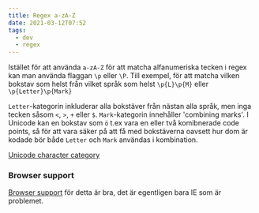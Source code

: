 ```yaml
---
title: Regex a-zA-Z
date: 2021-03-12T07:52
tags: 
  - dev
  - regex
---
```


Istället för att använda `a-zA-Z` för att matcha alfanumeriska tecken i regex kan
man använda flaggan `\p` eller `\P`.
Till exempel, för att matcha vilken bokstav som helst från vilket språk som
helst `\p{L}\p{M}` eller `\p{Letter}\p{Mark}`

`Letter`-kategorin inkluderar alla bokstäver från nästan alla språk, men inga
tecken såsom `<`, `>`, `+` eller `$`. `Mark`-kategorin innehåller 'combining
marks'. I Unicode kan en bokstav som `ö` t.ex vara en eller två komibnerade code
points, så för att vara säker på att få med bokstäverna oavsett hur dom är
kodade bör både `Letter` och `Mark` användas i kombination.

[Unicode character category](http://www.regular-expressions.info/unicode.html#category)

### Browser support

[Browser support](https://caniuse.com/mdn-javascript_builtins_regexp_property_escapes) för detta är bra, det är egentligen bara IE som är problemet.




